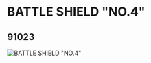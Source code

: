 # BATTLE SHIELD "NO.4"
## 91023
![BATTLE SHIELD "NO.4"](https://lc-www-live-s.legocdn.com/media/bricks/5/2/4586292.jpg)